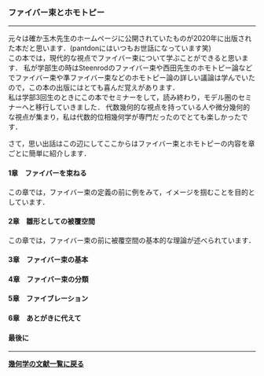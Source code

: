 ### ファイバー束とホモトピー

---

<p>
元々は確か玉木先生のホームページに公開されていたものが2020年に出版された本だと思います．(pantdonにはいつもお世話になっています笑)<br>
この本では，現代的な視点でファイバー束について学ぶことができると思います．
私が学部生の時はSteenrodのファイバー束や西田先生のホモトピー論などでファイバー束や準ファイバー束などのホモトピー論の詳しい議論は学んでいたので，この本の出版にはとても喜んだ覚えがあります．<br>
私は学部3回生のときにこの本でセミナーをして，読み終わり，モデル圏のセミナーへと移行していきました．
代数幾何的な視点を持っている人や微分幾何的な視点が集まり，私は代数的位相幾何学が専門だったのでとても楽しかったです．

さて，思い出話はこの辺にしてここからはファイバー束とホモトピーの内容を章ごとに簡単に紹介します．
</p>

#### 1章　ファイバーを束ねる
この章では，ファイバー束の定義の前に例をみて，イメージを掴むことを目的としています．

#### 2章　雛形としての被覆空間
この章では，ファイバー束の前に被覆空間の基本的な理論が述べられています．

#### 3章　ファイバー束の基本


#### 4章　ファイバー束の分類


#### 5章　ファイブレーション


#### 6章　あとがきに代えて


#### 最後に



---

**[幾何学の文献一覧に戻る](/posts/20190731)**